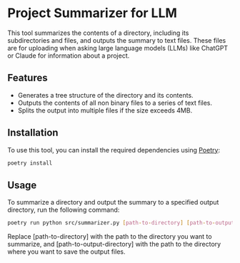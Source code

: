 # Project Summarizer for LLM

This tool summarizes the contents of a directory, including its subdirectories and files, and outputs the summary to text files. These files are for uploading when asking large language models (LLMs) like ChatGPT or Claude for information about a project.

## Features

- Generates a tree structure of the directory and its contents.
- Outputs the contents of all non binary files to a series of text files.
- Splits the output into multiple files if the size exceeds 4MB.

## Installation

To use this tool, you can install the required dependencies using [Poetry](https://python-poetry.org/):

```bash
poetry install
```

## Usage

To summarize a directory and output the summary to a specified output directory, run the following command:

```bash
poetry run python src/summarizer.py [path-to-directory] [path-to-output-directory]
```
Replace [path-to-directory] with the path to the directory you want to summarize, and [path-to-output-directory] with the path to the directory where you want to save the output files.